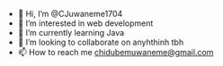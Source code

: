- 👋 Hi, I’m @CJuwaneme1704
- 👀 I’m interested in web development 
- 🌱 I’m currently learning Java
- 💞️ I’m looking to collaborate on anyhthinh tbh
- 📫 How to reach me chidubemuwaneme@gmail.com

<!---
CJuwaneme1704/CJuwaneme1704 is a ✨ special ✨ repository because its `README.md` (this file) appears on your GitHub profile.
You can click the Preview link to take a look at your changes.
--->
